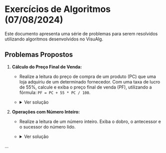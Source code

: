 # Exercícios de Algoritmos (07/08/2024)

Este documento apresenta uma série de problemas para serem resolvidos utilizando algoritmos desenvolvidos no VisuAlg.

## Problemas Propostos

1. **Cálculo do Preço Final de Venda:**
   - Realize a leitura do preço de compra de um produto (PC) que uma loja adquiriu de um determinado fornecedor. Com uma taxa de lucro de 55%, calcule e exiba o preço final de venda (PF), utilizando a fórmula: `PF = PC + 55 * PC / 100`.
   - <details>
     <summary>Ver solução</summary>
     
     ```pascal
     // Exemplo de código no VisuAlg
     var PC, PF: real
     inicio
        leia(PC)
        PF <= PC + 55 * PC / 100
        escreva("Preço final de venda: ", PF)
     fimalgoritmo
     ```

     </details>

2. **Operações com Número Inteiro:**
   - Realize a leitura de um número inteiro. Exiba o dobro, o antecessor e o sucessor do número lido.
   - <details>
     <summary>Ver solução</summary>

     ```pascal
     // Exemplo de código no VisuAlg
     var num, dobro, antecessor, sucessor: inteiro
     inicio
        leia(num)
        dobro := 2 * num
        antecessor := num - 1
        sucessor := num + 1
        escreva("Dobro: ", dobro, " Antecessor: ", antecessor, " Sucessor: ", sucessor)
     fimalgoritmo
     ```

     </details>

...

